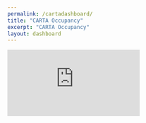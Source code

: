 ```yaml
---
permalink: /cartadashboard/
title: "CARTA Occupancy"
excerpt: "CARTA Occupancy"
layout: dashboard
---
```

<div class="container-fluid p-0 m-0">
  <iframe id="foo" class="iframe-placeholder" frameBorder=0 src="https://carta-occupancy.ue.r.appspot.com/"></iframe>
  </div>
